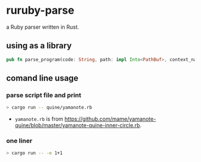 # ruruby-parse

a Ruby parser written in Rust.

## using as a library

```Rust
pub fn parse_program(code: String, path: impl Into<PathBuf>, context_name: &str) -> Result<ParseResult, ParseErr>
```

## comand line usage

### parse script file and print

```sh
> cargo run -- quine/yamanote.rb
```

* `yamanote.rb` is from <https://github.com/mame/yamanote-quine/blob/master/yamanote-quine-inner-circle.rb>.

### one liner

```sh
> cargo run -- -e 1+1
```

